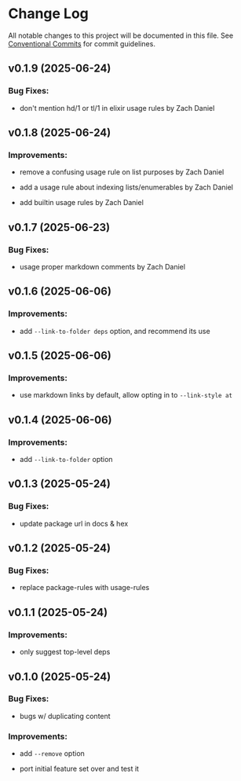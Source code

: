 # Change Log

All notable changes to this project will be documented in this file.
See [Conventional Commits](Https://conventionalcommits.org) for commit guidelines.

<!-- changelog -->

## v0.1.9 (2025-06-24)




### Bug Fixes:

* don't mention hd/1 or tl/1 in elixir usage rules by Zach Daniel

## v0.1.8 (2025-06-24)




### Improvements:

* remove a confusing usage rule on list purposes by Zach Daniel

* add a usage rule about indexing lists/enumerables by Zach Daniel

* add builtin usage rules by Zach Daniel

## v0.1.7 (2025-06-23)




### Bug Fixes:

* usage proper markdown comments by Zach Daniel

## v0.1.6 (2025-06-06)




### Improvements:

* add `--link-to-folder deps` option, and recommend its use

## v0.1.5 (2025-06-06)




### Improvements:

* use markdown links by default, allow opting in to `--link-style at`

## v0.1.4 (2025-06-06)




### Improvements:

* add `--link-to-folder` option

## v0.1.3 (2025-05-24)




### Bug Fixes:

* update package url in docs & hex

## v0.1.2 (2025-05-24)




### Bug Fixes:

* replace package-rules with usage-rules

## v0.1.1 (2025-05-24)




### Improvements:

* only suggest top-level deps

## v0.1.0 (2025-05-24)




### Bug Fixes:

* bugs w/ duplicating content

### Improvements:

* add `--remove` option

* port initial feature set over and test it
